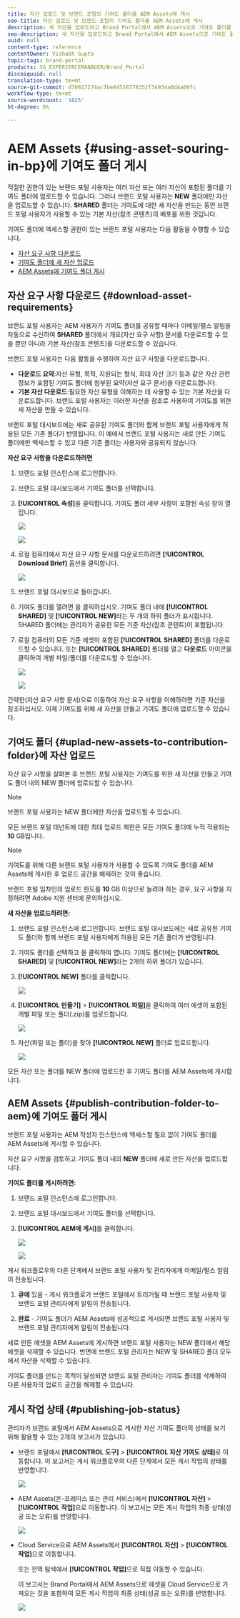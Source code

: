 ```yaml
---
title: 자산 업로드 및 브랜드 포털의 기여도 폴더를 AEM Assets에 게시
seo-title: 자산 업로드 및 브랜드 포털의 기여도 폴더를 AEM Assets에 게시
description: 새 자산을 업로드하고 Brand Portal에서 AEM Assets으로 기여도 폴더를 게시하는 방법에 대한 통찰력을 얻을 수 있습니다.
seo-description: 새 자산을 업로드하고 Brand Portal에서 AEM Assets으로 기여도 폴더를 게시하는 방법에 대한 통찰력을 얻을 수 있습니다.
uuid: null
content-type: reference
contentOwner: Vishabh Gupta
topic-tags: brand-portal
products: SG_EXPERIENCEMANAGER/Brand_Portal
discoiquuid: null
translation-type: tm+mt
source-git-commit: d70817274ac7be84528778352f34934a0d4a60fc
workflow-type: tm+mt
source-wordcount: '1025'
ht-degree: 0%

---
```



# AEM Assets {#using-asset-souring-in-bp}에 기여도 폴더 게시

적절한 권한이 있는 브랜드 포털 사용자는 여러 자산 또는 여러 자산이 포함된 폴더를 기여도 폴더에 업로드할 수 있습니다. 그러나 브랜드 포털 사용자는 **NEW** 폴더에만 자산을 업로드할 수 있습니다. **SHARED** 폴더는 기여도에 대한 새 자산을 만드는 동안 브랜드 포털 사용자가 사용할 수 있는 기본 자산(참조 콘텐츠)의 배포를 위한 것입니다.

기여도 폴더에 액세스할 권한이 있는 브랜드 포털 사용자는 다음 활동을 수행할 수 있습니다.

* [자산 요구 사항 다운로드](#download-asset-requirements)
* [기여도 폴더에 새 자산 업로드](#uplad-new-assets-to-contribution-folder)
* [AEM Assets에 기여도 폴더 게시](#publish-contribution-folder-to-aem)

## 자산 요구 사항 다운로드 {#download-asset-requirements}

브랜드 포털 사용자는 AEM 사용자가 기여도 폴더를 공유할 때마다 이메일/펄스 알림을 자동으로 수신하여 **SHARED** 폴더에서 개요(자산 요구 사항) 문서를 다운로드할 수 있을 뿐만 아니라 기본 자산(참조 콘텐츠)을 다운로드할 수 있습니다.

브랜드 포털 사용자는 다음 활동을 수행하여 자산 요구 사항을 다운로드합니다.

* **다운로드 요약**:자산 유형, 목적, 지원되는 형식, 최대 자산 크기 등과 같은 자산 관련 정보가 포함된 기여도 폴더에 첨부된 요약(자산 요구 문서)을 다운로드합니다.
* **기본 자산 다운로드**:필요한 자산 유형을 이해하는 데 사용할 수 있는 기본 자산을 다운로드합니다. 브랜드 포털 사용자는 이러한 자산을 참조로 사용하여 기여도를 위한 새 자산을 만들 수 있습니다.

브랜드 포털 대시보드에는 새로 공유된 기여도 폴더와 함께 브랜드 포털 사용자에게 허용된 모든 기존 폴더가 반영됩니다. 이 예에서 브랜드 포털 사용자는 새로 만든 기여도 폴더에만 액세스할 수 있고 다른 기존 폴더는 사용자와 공유되지 않습니다.

**자산 요구 사항을 다운로드하려면**

1. 브랜드 포털 인스턴스에 로그인합니다.
1. 브랜드 포털 대시보드에서 기여도 폴더를 선택합니다.
1. **[!UICONTROL 속성]**&#x200B;을 클릭합니다. 기여도 폴더 세부 사항이 포함된 속성 창이 열립니다.

   ![](assets/properties.png)

   ![](assets/download-asset-requirement2.png)

1. 로컬 컴퓨터에서 자산 요구 사항 문서를 다운로드하려면 **[!UICONTROL Download Brief]** 옵션을 클릭합니다.

   ![](assets/download.png)

1. 브랜드 포털 대시보드로 돌아갑니다.
1. 기여도 폴더를 열려면 을 클릭하십시오. 기여도 폴더 내에 **[!UICONTROL SHARED]** 및 **[!UICONTROL NEW]**&#x200B;라는 두 개의 하위 폴더가 표시됩니다. SHARED 폴더에는 관리자가 공유한 모든 기준 자산(참조 콘텐트)이 포함됩니다.
1. 로컬 컴퓨터의 모든 기준 에셋이 포함된 **[!UICONTROL SHARED]** 폴더를 다운로드할 수 있습니다.
또는 **[!UICONTROL SHARED]** 폴더를 열고 **다운로드** 아이콘을 클릭하여 개별 파일/폴더를 다운로드할 수 있습니다.

   ![](assets/download.png)

   ![](assets/download-asset-requirement4.png)

간략한(자산 요구 사항 문서)으로 이동하여 자산 요구 사항을 이해하려면 기준 자산을 참조하십시오. 이제 기여도를 위해 새 자산을 만들고 기여도 폴더에 업로드할 수 있습니다.


## 기여도 폴더 {#uplad-new-assets-to-contribution-folder}에 자산 업로드

자산 요구 사항을 살펴본 후 브랜드 포털 사용자는 기여도를 위한 새 자산을 만들고 기여도 폴더 내의 NEW 폴더에 업로드할 수 있습니다.

>[!NOTE]
>
>브랜드 포털 사용자는 NEW 폴더에만 자산을 업로드할 수 있습니다.
>
>모든 브랜드 포털 테넌트에 대한 최대 업로드 제한은 모든 기여도 폴더에 누적 적용되는 **10** GB입니다.

>[!NOTE]
>
>기여도를 위해 다른 브랜드 포털 사용자가 사용할 수 있도록 기여도 폴더를 AEM Assets에 게시한 후 업로드 공간을 해제하는 것이 좋습니다.
>
>브랜드 포털 임차인의 업로드 한도를 **10** GB 이상으로 늘려야 하는 경우, 요구 사항을 지정하려면 Adobe 지원 센터에 문의하십시오.


**새 자산을 업로드하려면:**

1. 브랜드 포털 인스턴스에 로그인합니다.
브랜드 포털 대시보드에는 새로 공유된 기여도 폴더와 함께 브랜드 포털 사용자에게 허용된 모든 기존 폴더가 반영됩니다.

1. 기여도 폴더를 선택하고 을 클릭하여 엽니다. 기여도 폴더에는 **[!UICONTROL SHARED]** 및 **[!UICONTROL NEW]**&#x200B;라는 2개의 하위 폴더가 있습니다.

1. **[!UICONTROL NEW]** 폴더를 클릭합니다.

   ![](assets/upload-new-assets4.png)

1. **[!UICONTROL 만들기]** > **[!UICONTROL 파일]**&#x200B;을 클릭하여 여러 에셋이 포함된 개별 파일 또는 폴더(.zip)를 업로드합니다.

   ![](assets/upload-new-assets5.png)

1. 자산(파일 또는 폴더)을 찾아 **[!UICONTROL NEW]** 폴더로 업로드합니다.

   ![](assets/upload-new-assets6.png)

모든 자산 또는 폴더를 NEW 폴더에 업로드한 후 기여도 폴더를 AEM Assets에 게시합니다.


## AEM Assets {#publish-contribution-folder-to-aem}에 기여도 폴더 게시

브랜드 포털 사용자는 AEM 작성자 인스턴스에 액세스할 필요 없이 기여도 폴더를 AEM Assets에 게시할 수 있습니다.

자산 요구 사항을 검토하고 기여도 폴더 내의 **NEW** 폴더에 새로 만든 자산을 업로드합니다.

**기여도 폴더를 게시하려면:**

1. 브랜드 포털 인스턴스에 로그인합니다.

1. 브랜드 포털 대시보드에서 기여도 폴더를 선택합니다.
1. **[!UICONTROL AEM에 게시]**&#x200B;를 클릭합니다.

   ![](assets/export.png)

   ![](assets/publish-contribution-folder-to-aem1.png)

게시 워크플로우의 다른 단계에서 브랜드 포털 사용자 및 관리자에게 이메일/펄스 알림이 전송됩니다.
1. **큐에**  있음 - 게시 워크플로가 브랜드 포털에서 트리거될 때 브랜드 포털 사용자 및 브랜드 포털 관리자에게 알림이 전송됩니다.

1. **완료**  - 기여도 폴더가 AEM Assets에 성공적으로 게시되면 브랜드 포털 사용자 및 브랜드 포털 관리자에게 알림이 전송됩니다.

새로 만든 에셋을 AEM Assets에 게시하면 브랜드 포털 사용자는 NEW 폴더에서 해당 에셋을 삭제할 수 있습니다. 반면에 브랜드 포털 관리자는 NEW 및 SHARED 폴더 모두에서 자산을 삭제할 수 있습니다.

기여도 폴더를 만드는 목적이 달성되면 브랜드 포털 관리자는 기여도 폴더를 삭제하여 다른 사용자의 업로드 공간을 해제할 수 있습니다.

## 게시 작업 상태 {#publishing-job-status}

관리자가 브랜드 포털에서 AEM Assets으로 게시한 자산 기여도 폴더의 상태를 보기 위해 활용할 수 있는 2개의 보고서가 있습니다.

* 브랜드 포털에서 **[!UICONTROL 도구]** > **[!UICONTROL 자산 기여도 상태]**&#x200B;로 이동합니다. 이 보고서는 게시 워크플로우의 다른 단계에서 모든 게시 작업의 상태를 반영합니다.

   ![](assets/contribution-folder-status.png)

* AEM Assets(온-프레미스 또는 관리 서비스)에서 **[!UICONTROL 자산]** > **[!UICONTROL 작업]**&#x200B;으로 이동합니다. 이 보고서는 모든 게시 작업의 최종 상태(성공 또는 오류)를 반영합니다.

   ![](assets/publishing-status.png)

* Cloud Service으로 AEM Assets에서 **[!UICONTROL 자산]** > **[!UICONTROL 작업]**&#x200B;으로 이동합니다.

   또는 전역 탐색에서 **[!UICONTROL 작업]**&#x200B;으로 직접 이동할 수 있습니다.

   이 보고서는 Brand Portal에서 AEM Assets으로 에셋을 Cloud Service으로 가져오는 것을 포함하여 모든 게시 작업의 최종 상태(성공 또는 오류)를 반영합니다.

   ![](assets/cloud-service-job-status.png)

<!--
>[!NOTE]
>
>Currently, no report is generated in AEM Assets as a Cloud Service for the Asset Sourcing workflow. 
-->







